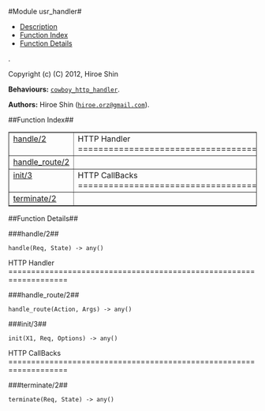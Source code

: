 

#Module usr_handler#
* [Description](#description)
* [Function Index](#index)
* [Function Details](#functions)


.



Copyright (c) (C) 2012, Hiroe Shin

__Behaviours:__ [`cowboy_http_handler`](cowboy_http_handler.md).

__Authors:__ Hiroe Shin ([`hiroe.orz@gmail.com`](mailto:hiroe.orz@gmail.com)).<a name="index"></a>

##Function Index##


<table width="100%" border="1" cellspacing="0" cellpadding="2" summary="function index"><tr><td valign="top"><a href="#handle-2">handle/2</a></td><td>HTTP Handler
===================================================================.</td></tr><tr><td valign="top"><a href="#handle_route-2">handle_route/2</a></td><td></td></tr><tr><td valign="top"><a href="#init-3">init/3</a></td><td>HTTP CallBacks
===================================================================.</td></tr><tr><td valign="top"><a href="#terminate-2">terminate/2</a></td><td></td></tr></table>


<a name="functions"></a>

##Function Details##

<a name="handle-2"></a>

###handle/2##




`handle(Req, State) -> any()`



HTTP Handler
===================================================================<a name="handle_route-2"></a>

###handle_route/2##




`handle_route(Action, Args) -> any()`

<a name="init-3"></a>

###init/3##




`init(X1, Req, Options) -> any()`



HTTP CallBacks
===================================================================<a name="terminate-2"></a>

###terminate/2##




`terminate(Req, State) -> any()`

